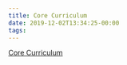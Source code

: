 ```yaml
---
title: Core Curriculum
date: 2019-12-02T13:34:25-00:00
tags:
---
```


[Core Curriculum](https://www.teamusa.org/USA-Wrestling/Coaches/Core-Curriculum/Wrestling-Drills-and-Games)
